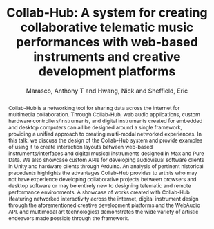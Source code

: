 ---
title: "Collab-Hub: A system for creating collaborative telematic music performances with web-based instruments and creative development platforms"
abstract: "Collab-Hub is a networking tool for sharing data across the internet for multimedia collaboration. Through Collab-Hub, web audio applications, custom hardware controllers/instruments, and digital instruments created for embedded and desktop computers can all be designed around a single framework, providing a unified approach to creating multi-modal networked experiences.

In this talk, we discuss the design of the Collab-Hub system and provide examples of using it to create interaction layouts between web-based instruments/interfaces and digital musical instruments designed in Max and Pure Data. We also showcase custom APIs for developing audiovisual software clients in Unity and hardware clients through Arduino. An analysis of pertinent historical precedents highlights the advantages Collab-Hub provides to artists who may not have experience developing collaborative projects between browsers and desktop software or may be entirely new to designing telematic and remote performance environments. A showcase of works created with Collab-Hub (featuring networked interactivity across the internet, digital instrument design through the aforementioned creative development platforms and the WebAudio API, and multimodal art technologies) demonstrates the wide variety of artistic endeavors made possible through the framework."
address: "Barcelona, Spain"
booktitle: "Proceedings of the International Web Audio Conference"
editor: "Joglar-Ongay, Luis and Serra, Xavier and Font, Frederic and Tovstogan, Philip and Stolfi, Ariane and A. Correya, Albin and Ramires, Antonio and Bogdanov, Dmitry and Faraldo, Angel and Favory, Xavier"
month: "July"
publisher: "UPF"
series: "WAC '21"
pages: ""
id: "2021_52"
author: "Marasco, Anthony T and Hwang, Nick and Sheffield, Eric"
webAuthor: "Anthony T Marasco, Nick Hwang, Eric Sheffield"
track: "Talk"
year: "2021"
tags: year2021
media: https://youtu.be/p6Tkd-8Wed8
pdflink: "/_data/papers/pdf/2021/2021_52.pdf"
ISSN: "2663-5844"
---